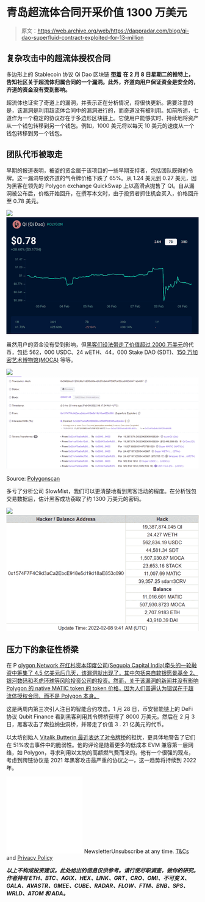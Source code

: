 # 青岛超流体合同开采价值 1300 万美元

> 原文：<https://web.archive.org/web/https://dappradar.com/blog/qi-dao-superfluid-contract-exploited-for-13-million>

## 复杂攻击中的超流体授权合同

多边形上的 Stablecoin 协议 Qi Dao 区块链 [**带着**](https://web.archive.org/web/20221007155216/https://twitter.com/QiDaoProtocol/status/1490985946346844162?s=20&t=EIx6LpNLPRDpPJp5EWqmqg) **在 2 月 8 日星期二的推特上，告知社区关于超流体归属合同的一个漏洞。此外，齐道向用户保证资金是安全的，齐道的资金没有受到影响。**

超流体也证实了奇道上的漏洞，并表示正在分析情况，将很快更新。需要注意的是，该漏洞是利用超流体合同中的漏洞进行的，而奇道没有被利用。如前所述，七道作为一个稳定的协议存在于多边形区块链上。它使用户能够实时、持续地将资产从一个钱包转移到另一个钱包。例如，1000 美元将以每天 10 美元的速度从一个钱包转移到另一个钱包。

## 团队代币被取走

早期的报道表明，被盗的资金属于该项目的一些早期支持者，包括团队既得的令牌。这一漏洞导致齐道的气令牌价格下跌了 65%。从 1.24 美元到 0.27 美元，因为黑客在领先的 Polygon exchange QuickSwap 上以高滑点抛售了 QI。自从漏洞被公布后，价格开始回升，在撰写本文时，由于投资者抓住机会买入，价格回升至 0.78 美元。

![](img/65f45287010af88ad1ae3896eb0a152e.png)![Superfluid Contract Exploit](img/0809f49d126e063eaf1605e4c5920432.png)

虽然用户的资金没有受到影响，但[黑客们设法带走了价值超过 2000 万美元](https://web.archive.org/web/20221007155216/https://polygonscan.com/tx/0x396b6ee91216cf6e7c89f0c6044dfc97e84647f5007a658ca899040471ab4d67)的代币，包括 562，000 USDC、24 wETH、44，000 Stake DAO (SDT)、[150 万加密艺术博物馆(MOCA)](https://web.archive.org/web/20221007155216/https://twitter.com/MuseumofCrypto/status/1491060462427205633) 等等。

![](img/3cb0e8ed9371663291838a738ff4aa10.png)![Superfluid Contract Exploit](img/a158150c1832db2f32658491153509de.png)

Source: [Polygonscan](https://web.archive.org/web/20221007155216/https://polygonscan.com/tx/0x396b6ee91216cf6e7c89f0c6044dfc97e84647f5007a658ca899040471ab4d67)

多亏了分析公司 SlowMist，我们可以更清楚地看到黑客活动的程度。在分析钱包交易数据后，估计黑客成功窃取了约 1300 万美元的密码。

![](img/d8e2512930605adabbe22667143f9c97.png)![Superfluid Contract Exploit](img/3e5ad7891c197fe5a1f4122dd655daf2.png)

## 压力下的象征性桥梁

在 P [olygon Network 在红杉资本印度公司(Sequoia Capital India)牵头的一轮融资中筹集了 4.5 亿美元后几天，该漏洞就出现了，其中包括来自软银愿景基金 2、银河数码和老虎环球等风险投资公司的投资。然而，关于该漏洞的新闻并没有影响 Polygon 的 native MATIC token 的 token 价格，因为人们普遍认为错误在于超流体授权合同，而不是 Polygon 本身。](https://web.archive.org/web/20221007155216/https://economictimes.indiatimes.com/tech/startups/polygon-raises-450-million-from-sequoia-india-others-to-scale-ethereum/articleshow/89413660.cms)

这是两周内第三次引人注目的智能合约攻击。1 月 28 日，币安智能链上的 DeFi 协议 Qubit Finance 看到黑客利用其令牌桥获得了 8000 万美元。然后在 2 月 3 日，黑客攻击了索拉纳虫洞桥，并带走了价值 3 . 21 亿美元的代币。

以太坊创始人 [Vitalik Butterin 最近表达了对令牌桥](https://web.archive.org/web/20221007155216/https://old.reddit.com/r/ethereum/comments/rwojtk/ama_we_are_the_efs_research_team_pt_7_07_january/hrngyk8/)的担忧，更具体地警告了它们在 51%攻击事件中的脆弱性。他的评论是随着更多的低成本 EVM 兼容第一层网络，如 Polygon，寻求利用以太坊的高额燃气费而来的。他有一个很强的观点，考虑到跨链协议是 2021 年黑客攻击最严重的协议之一，这一趋势将持续到 2022 年。

![](img/6d5a4a2d609c56e1a5771717e54ba759.png) NewsletterUnsubscribe at any time. [T&Cs](https://web.archive.org/web/20221007155216/https://dappradar.com/terms) and [Privacy Policy](https://web.archive.org/web/20221007155216/https://dappradar.com/privacy-policy)

***以上不构成投资建议。此处给出的信息仅供参考。请行使尽职调查，做你的研究。作者持有 ETH、BTC、AGIX、HEX、LINK、GRT、CRO、OMI、不可变 X、GALA、AVASTR、GMEE、CUBE、RADAR、FLOW、FTM、BNB、SPS、WRLD、ATOM 和 ADA。***
